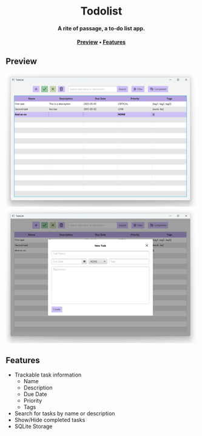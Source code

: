 <h1 align="center">Todolist</h1>

<h4 align="center">A rite of passage, a to-do list app.</h4>

<h4 align="center">
    <a href="#preview"><b>Preview</b></a> •
    <a href="#features"><b>Features</b></a>
</h4>

<h2 id="preview">Preview</h2>

![Tasks List](.github/assets/tasks.png)
![Tasks List](.github/assets/new_task.png)

<h2 id="features">Features</h2>

- Trackable task information
  - Name
  - Description
  - Due Date
  - Priority
  - Tags
- Search for tasks by name or description
- Show/Hide completed tasks
- SQLite Storage
